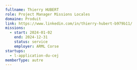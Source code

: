 ```yaml
---
fullname: Thierry HUBERT
role: Project Manager Missions Locales 
domaine: Produit
link: https://www.linkedin.com/in/thierry-hubert-b979b11/
missions:
  - start: 2024-01-02
    end: 2024-12-31
    status: service
    employer: ARML Corse
startups:
  - l-application-du-cej
memberType: autre
---
```



